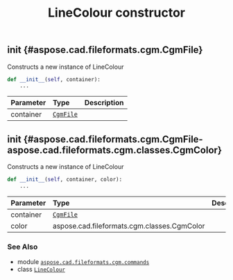 ﻿---
title: LineColour constructor
second_title: Aspose.CAD for Python via .NET API References
description: 
type: docs
weight: 10
url: /python-net/aspose.cad.fileformats.cgm.commands/linecolour/__init__/
is_root: false
---

## __init__ {#aspose.cad.fileformats.cgm.CgmFile}

Constructs a new instance of LineColour



```python
def __init__(self, container):
    ...
```


| Parameter | Type | Description |
| :- | :- | :- |
| container | [`CgmFile`](/cad/python-net/aspose.cad.fileformats.cgm/cgmfile) |  |


## __init__ {#aspose.cad.fileformats.cgm.CgmFile-aspose.cad.fileformats.cgm.classes.CgmColor}

Constructs a new instance of LineColour



```python
def __init__(self, container, color):
    ...
```


| Parameter | Type | Description |
| :- | :- | :- |
| container | [`CgmFile`](/cad/python-net/aspose.cad.fileformats.cgm/cgmfile) |  |
| color | aspose.cad.fileformats.cgm.classes.CgmColor |  |



### See Also
* module [`aspose.cad.fileformats.cgm.commands`](../../)
* class [`LineColour`](/cad/python-net/aspose.cad.fileformats.cgm.commands/linecolour)
